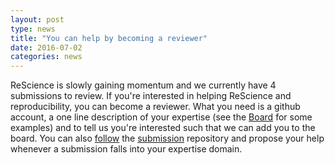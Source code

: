 ```yaml
---
layout: post
type: news
title: "You can help by becoming a reviewer"
date: 2016-07-02
categories: news
---
```


ReScience is slowly gaining momentum and we currently have 4 submissions to
review. If you're interested in helping ReScience and reproducibility, you can
become a reviewer. What you need is a github account, a one line description of
your expertise (see the [Board](http://rescience.github.io/board/) for some
examples) and to tell us you're interested such that we can add you to the board.
You can also [follow](https://github.com/ReScience/ReScience-submission/subscription) the [submission](https://github.com/ReScience/ReScience-submission) repository and propose your help whenever a submission falls into your expertise domain.

